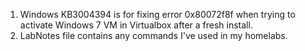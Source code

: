 1. Windows KB3004394 is for fixing error 0x80072f8f when trying to activate Windows 7 VM in Virtualbox after a fresh install.
2. LabNotes file contains any commands I've used in my homelabs.
